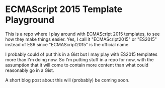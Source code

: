 # ECMAScript 2015 Template Playground

This is a repo where I play around with ECMAScript 2015 templates, to see how they make things easier. Yes, I call it "ECMAScript2015" or "ES2015" instead of ES6 since "ECMAScript2015" is the official name.

I probably could of put this in a Gist but I may play with ES2015 templates more than I'm doing now. So I'm putting stuff in a repo for now, with the assumption that it will come to contain more content than what could reasonably go in a Gist.

A short blog post about this will (probably) be coming soon.